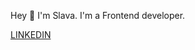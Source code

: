 Hey 👋 I'm Slava.
I'm a Frontend developer. 

[LINKEDIN](https://www.linkedin.com/in/slava-terekhov/)
